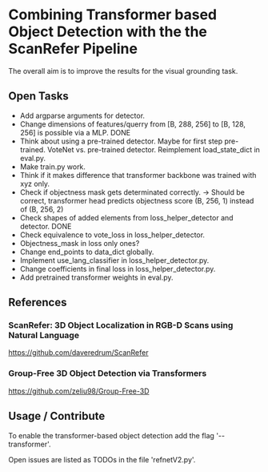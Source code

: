 # Combining Transformer based Object Detection with the the ScanRefer Pipeline

The overall aim is to improve the results for the visual grounding task.

## Open Tasks

- Add argparse arguments for detector.
- Change dimensions of features/querry from [B, 288, 256] to [B, 128, 256]
  is possible via a MLP. DONE
- Think about using a pre-trained detector. Maybe for first step pre-trained.
  VoteNet vs. pre-trained detector. Reimplement load_state_dict in eval.py.
- Make train.py work.
- Think if it makes difference that transformer backbone was trained with xyz only.
- Check if objectness mask gets determinated correctly. 
  -> Should be correct, transformer head predicts objectness score (B, 256, 1) instead of (B, 256, 2)
- Check shapes of added elements from loss_helper_detector and detector. DONE 
- Check equivalence to vote_loss in loss_helper_detector.
- Objectness_mask in loss only ones? 
- Change end_points to data_dict globally.
- Implement use_lang_classifier in loss_helper_detector.py.
- Change coefficients in final loss in loss_helper_detector.py.
- Add pretrained transformer weights in eval.py.

## References

### ScanRefer: 3D Object Localization in RGB-D Scans using Natural Language

https://github.com/daveredrum/ScanRefer

### Group-Free 3D Object Detection via Transformers

https://github.com/zeliu98/Group-Free-3D

## Usage / Contribute

To enable the transformer-based object detection add the flag '--transformer'.

Open issues are listed as TODOs in the file 'refnetV2.py'.



